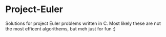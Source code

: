 # Project-Euler
Solutions for project Euler problems written in C.
Most likely these are not the most efficent algorithems, but meh just for fun :)
